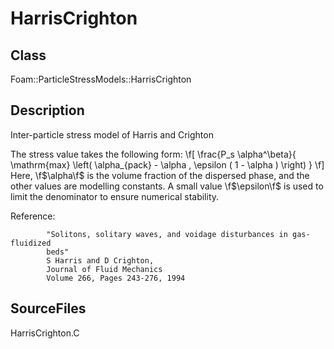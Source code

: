 # HarrisCrighton 
## Class
Foam::ParticleStressModels::HarrisCrighton

## Description
Inter-particle stress model of Harris and Crighton

The stress value takes the following form:
\f[
        \frac{P_s \alpha^\beta}{ \mathrm{max} \left( \alpha_{pack} - \alpha ,
        \epsilon ( 1 - \alpha ) \right) }
\f]
Here, \f$\alpha\f$ is the volume fraction of the dispersed phase, and the
other values are modelling constants. A small value \f$\epsilon\f$ is used
to limit the denominator to ensure numerical stability.

Reference:
```
        "Solitons, solitary waves, and voidage disturbances in gas-fluidized
        beds"
        S Harris and D Crighton,
        Journal of Fluid Mechanics
        Volume 266, Pages 243-276, 1994
```

## SourceFiles
HarrisCrighton.C

